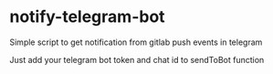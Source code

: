 # notify-telegram-bot

Simple script to get notification from gitlab push events in telegram

Just add your telegram bot token and chat id to sendToBot function
